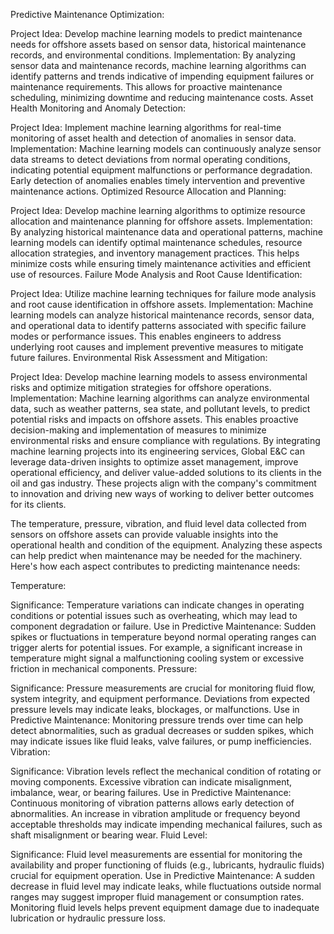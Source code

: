 Predictive Maintenance Optimization:

Project Idea: Develop machine learning models to predict maintenance needs for offshore assets based on sensor data, historical maintenance records, and environmental conditions.
Implementation: By analyzing sensor data and maintenance records, machine learning algorithms can identify patterns and trends indicative of impending equipment failures or maintenance requirements. This allows for proactive maintenance scheduling, minimizing downtime and reducing maintenance costs.
Asset Health Monitoring and Anomaly Detection:

Project Idea: Implement machine learning algorithms for real-time monitoring of asset health and detection of anomalies in sensor data.
Implementation: Machine learning models can continuously analyze sensor data streams to detect deviations from normal operating conditions, indicating potential equipment malfunctions or performance degradation. Early detection of anomalies enables timely intervention and preventive maintenance actions.
Optimized Resource Allocation and Planning:

Project Idea: Develop machine learning algorithms to optimize resource allocation and maintenance planning for offshore assets.
Implementation: By analyzing historical maintenance data and operational patterns, machine learning models can identify optimal maintenance schedules, resource allocation strategies, and inventory management practices. This helps minimize costs while ensuring timely maintenance activities and efficient use of resources.
Failure Mode Analysis and Root Cause Identification:

Project Idea: Utilize machine learning techniques for failure mode analysis and root cause identification in offshore assets.
Implementation: Machine learning models can analyze historical maintenance records, sensor data, and operational data to identify patterns associated with specific failure modes or performance issues. This enables engineers to address underlying root causes and implement preventive measures to mitigate future failures.
Environmental Risk Assessment and Mitigation:

Project Idea: Develop machine learning models to assess environmental risks and optimize mitigation strategies for offshore operations.
Implementation: Machine learning algorithms can analyze environmental data, such as weather patterns, sea state, and pollutant levels, to predict potential risks and impacts on offshore assets. This enables proactive decision-making and implementation of measures to minimize environmental risks and ensure compliance with regulations.
By integrating machine learning projects into its engineering services, Global E&C can leverage data-driven insights to optimize asset management, improve operational efficiency, and deliver value-added solutions to its clients in the oil and gas industry. These projects align with the company's commitment to innovation and driving new ways of working to deliver better outcomes for its clients.

The temperature, pressure, vibration, and fluid level data collected from sensors on offshore assets can provide valuable insights into the operational health and condition of the equipment. Analyzing these aspects can help predict when maintenance may be needed for the machinery. Here's how each aspect contributes to predicting maintenance needs:

Temperature:

Significance: Temperature variations can indicate changes in operating conditions or potential issues such as overheating, which may lead to component degradation or failure.
Use in Predictive Maintenance: Sudden spikes or fluctuations in temperature beyond normal operating ranges can trigger alerts for potential issues. For example, a significant increase in temperature might signal a malfunctioning cooling system or excessive friction in mechanical components.
Pressure:

Significance: Pressure measurements are crucial for monitoring fluid flow, system integrity, and equipment performance. Deviations from expected pressure levels may indicate leaks, blockages, or malfunctions.
Use in Predictive Maintenance: Monitoring pressure trends over time can help detect abnormalities, such as gradual decreases or sudden spikes, which may indicate issues like fluid leaks, valve failures, or pump inefficiencies.
Vibration:

Significance: Vibration levels reflect the mechanical condition of rotating or moving components. Excessive vibration can indicate misalignment, imbalance, wear, or bearing failures.
Use in Predictive Maintenance: Continuous monitoring of vibration patterns allows early detection of abnormalities. An increase in vibration amplitude or frequency beyond acceptable thresholds may indicate impending mechanical failures, such as shaft misalignment or bearing wear.
Fluid Level:

Significance: Fluid level measurements are essential for monitoring the availability and proper functioning of fluids (e.g., lubricants, hydraulic fluids) crucial for equipment operation.
Use in Predictive Maintenance: A sudden decrease in fluid level may indicate leaks, while fluctuations outside normal ranges may suggest improper fluid management or consumption rates. Monitoring fluid levels helps prevent equipment damage due to inadequate lubrication or hydraulic pressure loss.

